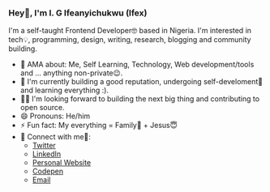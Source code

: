 ### Hey👋, I'm I. G Ifeanyichukwu (Ifex)

I'm a self-taught Frontend Developer🤓 based in Nigeria. I'm interested in tech💡, programming, design, writing, research, blogging and community building.

- 💬 AMA about: Me, Self Learning, Technology, Web development/tools and ... anything non-private😉. 
- 💪 I'm currently building a good reputation, undergoing self-develoment🚀 and learning everything :).
- 👨‍💻 I'm looking forward to building the next big thing and  contributing to open source.
- 😄 Pronouns: He/him
- ⚡ Fun fact: My everything = Family🤞 + Jesus😇
- 🤝 Connect with me💙:
    - [Twitter](https://twitter.com/IGIfeanyichukwu)
    - [LinkedIn](https://linkedin.com/in/IGIfeanyichukwu)
    - [Personal Website](https://ig-ifex.netlify.app)
    - [Codepen](https://codepen.io/IGIfeanyichukwu)
    - [Email](mailto:if3cofr3sh@gmail.com)